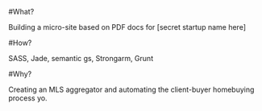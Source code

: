 #What?

Building a micro-site based on PDF docs for [secret startup name here]

#How?

SASS, Jade, semantic gs, Strongarm, Grunt

#Why?

Creating an MLS aggregator and automating the client-buyer homebuying process yo.


